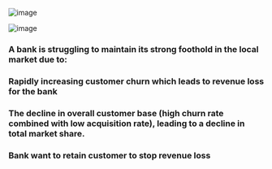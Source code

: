 
![image](https://user-images.githubusercontent.com/43096879/207431240-831900f1-93d4-4ec5-a5f3-42e480724792.png)

![image](https://user-images.githubusercontent.com/43096879/207431289-014c0b42-0737-4dc4-9bf2-869a3f062e0a.png)

### A bank is struggling to maintain its strong foothold in the local market due to: 
### Rapidly increasing customer churn which leads to revenue loss for the bank
### The decline in overall customer base (high churn rate combined with low acquisition rate), leading to a decline in total market share. 
### Bank want to retain customer to stop revenue loss


